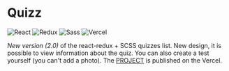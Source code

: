 # Quizz

![React](https://img.shields.io/badge/React-20232A?style=for-the-badge&logo=react&logoColor=61DAFB)
![Redux](https://img.shields.io/badge/Redux-593D88?style=for-the-badge&logo=redux&logoColor=white)
![Sass](https://img.shields.io/badge/Sass-CC6699?style=for-the-badge&logo=sass&logoColor=white)
![Vercel](https://img.shields.io/badge/Vercel-000000?style=for-the-badge&logo=vercel&logoColor=white)



_New version (2.0)_ of the react-redux + SCSS quizzes list.  New design, it is possible to view information about the quiz. You can also create a test yourself (you can't add a photo). The [PROJECT](https://quizz-react-eight.vercel.app/) is published on the Vercel.
   
